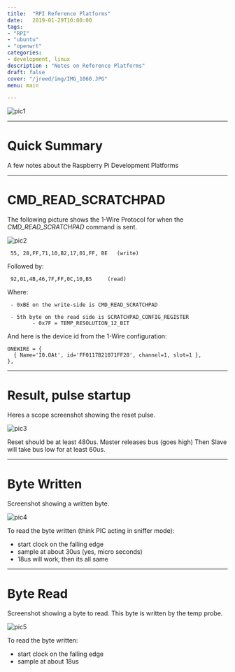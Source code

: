 ```yaml
---
title:  "RPI Reference Platforms"
date:   2019-01-29T10:00:00
tags:
- "RPI"
- "ubuntu"
- "openwrt"
categories:
- development, linux
description : "Notes on Reference Platforms"
draft: false
cover: "/jreed/img/IMG_1060.JPG"
menu: main

---
```


![pic1](../img/IMG_1060.JPG)

---

# Quick Summary

A few notes about the Raspberry Pi Development Platforms

---

# CMD_READ_SCRATCHPAD

The following picture shows the 1-Wire Protocol for when the *CMD_READ_SCRATCHPAD* command is sent.

![pic2](../img/Read_Scratchpad.png)

     55, 28,FF,71,10,B2,17,01,FF, BE   (write)

Followed by:

     92,01,4B,46,7F,FF,0C,10,B5     (read)

Where:

     - 0xBE on the write-side is CMD_READ_SCRATCHPAD

     - 5th byte on the read side is SCRATCHPAD_CONFIG_REGISTER
            - 0x7F = TEMP_RESOLUTION_12_BIT

And here is the device id from the 1-Wire configuration:

```
ONEWIRE = {
  { Name='I0.OAt', id='FF0117B21071FF28', channel=1, slot=1 },
},
```

---

# Result, pulse startup

Heres a scope screenshot showing the reset pulse.

![pic3](../img/scope_resetpulse.png)

Reset should be at least 480us.  Master releases bus (goes high)
Then Slave will take bus low for at least 60us.


---

# Byte Written

Screenshot showing a written byte.

![pic4](../img/scope_writebyte.png)

To read the byte written (think PIC acting in sniffer mode):
 - start clock on the falling edge
 - sample at about 30us   (yes, micro seconds)
 - 18us will work, then its all same


---

# Byte Read

Screenshot showing a byte to read.
This byte is written by the temp probe.

![pic5](../img/scope_readbyte.png)


To read the byte written:
  - start clock on the falling edge
  - sample at about 18us








